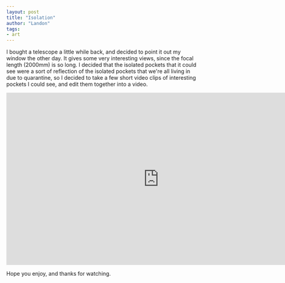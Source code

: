 ```yaml
---
layout: post
title: "Isolation"
author: "Landon"
tags:
- art
---
```


I bought a telescope a little while back, and decided to point it out my window the other day. It gives some very interesting views, since the focal length (2000mm) is so long. I decided that the isolated pockets that it could see were a sort of reflection of the isolated pockets that we're all living in due to quarantine, so I decided to take a few short video clips of interesting pockets I could see, and edit them together into a video.

<iframe width="800" height="453" src="https://www.youtube.com/embed/Pg8iuhfELtM" frameborder="0" allow="accelerometer; autoplay; encrypted-media; gyroscope; picture-in-picture" allowfullscreen></iframe>


Hope you enjoy, and thanks for watching.